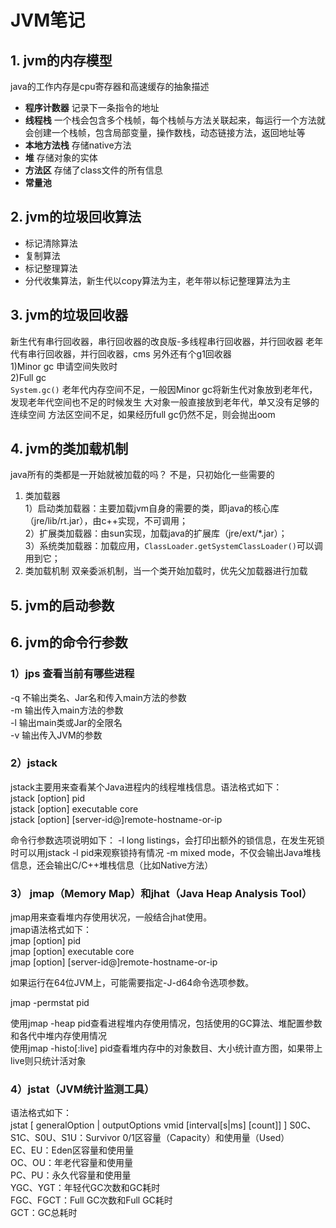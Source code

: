 # JVM笔记

## 1. jvm的内存模型

java的工作内存是cpu寄存器和高速缓存的抽象描述

* **程序计数器** 记录下一条指令的地址
* **线程栈** 一个栈会包含多个栈帧，每个栈帧与方法关联起来，每运行一个方法就会创建一个栈帧，包含局部变量，操作数栈，动态链接方法，返回地址等
* **本地方法栈** 存储native方法
* **堆**   存储对象的实体
* **方法区** 存储了class文件的所有信息
* **常量池** 

## 2. jvm的垃圾回收算法

* 标记清除算法
* 复制算法
* 标记整理算法
* 分代收集算法，新生代以copy算法为主，老年带以标记整理算法为主

## 3. jvm的垃圾回收器

新生代有串行回收器，串行回收器的改良版-多线程串行回收器，并行回收器 老年代有串行回收器，并行回收器，cms 另外还有个g1回收器  
1\)Minor gc 申请空间失败时  
2\)Full gc  
`System.gc()` 老年代内存空间不足，一般因Minor gc将新生代对象放到老年代，发现老年代空间也不足的时候发生 大对象一般直接放到老年代，单又没有足够的连续空间 方法区空间不足，如果经历full gc仍然不足，则会抛出oom

## 4. jvm的类加载机制

java所有的类都是一开始就被加载的吗？ 不是，只初始化一些需要的  
1. 类加载器  
1）启动类加载器：主要加载jvm自身的需要的类，即java的核心库（jre/lib/rt.jar），由c++实现，不可调用；  
2）扩展类加载器：由sun实现，加载java的扩展库（jre/ext/\*.jar）；  
3）系统类加载器：加载应用，`ClassLoader.getSystemClassLoader()`可以调用到它；  
2. 类加载机制 双亲委派机制，当一个类开始加载时，优先父加载器进行加载

## 5. jvm的启动参数

## 6. jvm的命令行参数

### **1）jps 查看当前有哪些进程**

-q 不输出类名、Jar名和传入main方法的参数  
-m 输出传入main方法的参数  
-l 输出main类或Jar的全限名  
-v 输出传入JVM的参数

### **2）jstack**

jstack主要用来查看某个Java进程内的线程堆栈信息。语法格式如下：  
jstack \[option\] pid  
jstack \[option\] executable core  
jstack \[option\] \[server-id@\]remote-hostname-or-ip

命令行参数选项说明如下： -l long listings，会打印出额外的锁信息，在发生死锁时可以用jstack -l pid来观察锁持有情况 -m mixed mode，不仅会输出Java堆栈信息，还会输出C/C++堆栈信息（比如Native方法）

### **3） jmap（Memory Map）和jhat（Java Heap Analysis Tool）**

jmap用来查看堆内存使用状况，一般结合jhat使用。  
jmap语法格式如下：  
jmap \[option\] pid  
jmap \[option\] executable core  
jmap \[option\] \[server-id@\]remote-hostname-or-ip

如果运行在64位JVM上，可能需要指定-J-d64命令选项参数。

jmap -permstat pid

使用jmap -heap pid查看进程堆内存使用情况，包括使用的GC算法、堆配置参数和各代中堆内存使用情况  
使用jmap -histo\[:live\] pid查看堆内存中的对象数目、大小统计直方图，如果带上live则只统计活对象

### **4）jstat（JVM统计监测工具）**

语法格式如下：  
jstat \[ generalOption \| outputOptions vmid \[interval\[s\|ms\] \[count\]\] \] S0C、S1C、S0U、S1U：Survivor 0/1区容量（Capacity）和使用量（Used）  
EC、EU：Eden区容量和使用量  
OC、OU：年老代容量和使用量  
PC、PU：永久代容量和使用量  
YGC、YGT：年轻代GC次数和GC耗时  
FGC、FGCT：Full GC次数和Full GC耗时  
GCT：GC总耗时

